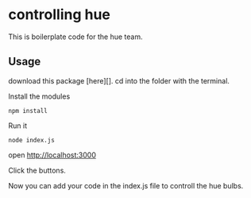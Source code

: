 controlling hue
===============

This is boilerplate code for the hue team.

## Usage

download this package [here][].
cd into the folder with the terminal.

Install the modules

    npm install

Run it 

    node index.js

open [http://localhost:3000][host]

Click the buttons.

Now you can add your code in the index.js file to controll the hue bulbs.  



[download]: http://example.com
[host]: http://localhost:3000